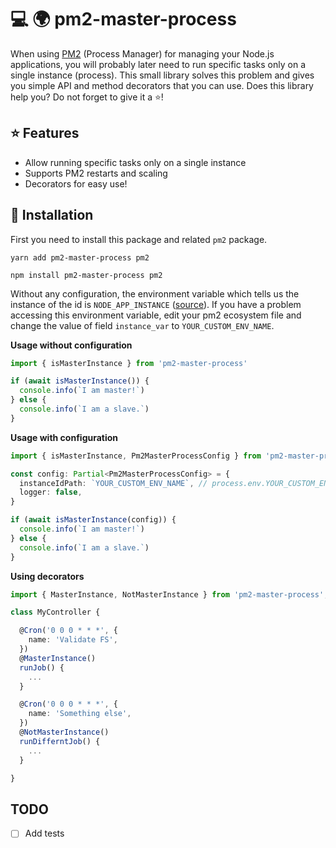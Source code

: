 # 💻 🌍 pm2-master-process

When using [PM2](https://github.com/Unitech/pm2) (Process Manager) for managing your Node.js applications,
you will probably later need to run specific tasks only on a single instance (process). This small library solves
this problem and gives you simple API and method decorators that you can use.
Does this library help you? Do not forget to give it a ⭐️!

## ⭐️ Features

- Allow running specific tasks only on a single instance
- Supports PM2 restarts and scaling
- Decorators for easy use!

## 🚀 Installation

First you need to install this package and related `pm2` package.

```
yarn add pm2-master-process pm2
```
```
npm install pm2-master-process pm2
```


Without any configuration, the environment variable which tells us the instance of the id is `NODE_APP_INSTANCE` ([source](https://pm2.keymetrics.io/docs/usage/environment/)).
If you have a problem accessing this environment variable, edit your pm2 ecosystem file and change the value of field `instance_var` to `YOUR_CUSTOM_ENV_NAME`.

**Usage without configuration**

```typescript
import { isMasterInstance } from 'pm2-master-process'

if (await isMasterInstance()) {
  console.info(`I am master!`)
} else {
  console.info(`I am a slave.`)
}
```

**Usage with configuration**
```typescript
import { isMasterInstance, Pm2MasterProcessConfig } from 'pm2-master-process'

const config: Partial<Pm2MasterProcessConfig> = {
  instanceIdPath: `YOUR_CUSTOM_ENV_NAME`, // process.env.YOUR_CUSTOM_ENV_NAME
  logger: false,
}

if (await isMasterInstance(config)) {
  console.info(`I am master!`)
} else {
  console.info(`I am a slave.`)
}
```

**Using decorators**

```typescript
import { MasterInstance, NotMasterInstance } from 'pm2-master-process';

class MyController {

  @Cron('0 0 0 * * *', {
    name: 'Validate FS',
  })
  @MasterInstance()
  runJob() {
    ...
  }

  @Cron('0 0 0 * * *', {
    name: 'Something else',
  })
  @NotMasterInstance()
  runDifferntJob() {
    ...
  }

}
```

## TODO

- [ ] Add tests
